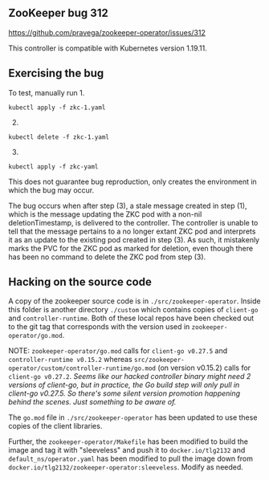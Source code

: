 ## ZooKeeper bug 312
https://github.com/pravega/zookeeper-operator/issues/312

This controller is compatible with Kubernetes version 1.19.11.

## Exercising the bug
To test, manually run
1.
```
kubectl apply -f zkc-1.yaml
```
2.
```
kubectl delete -f zkc-1.yaml
```
3.
```
kubectl apply -f zkc-yaml
```
This does not guarantee bug reproduction, only creates the environment in which the bug may occur.

The bug occurs when after step (3), a stale message created in step (1), which is the message updating the ZKC pod with a non-nil deletionTimestamp, is delivered to the controller. The controller is unable to tell that the message pertains to a no longer extant ZKC pod and interprets it as an update to the existing pod created in step (3). As such, it mistakenly marks the PVC for the ZKC pod as marked for deletion, even though there has been no command to delete the ZKC pod from step (3).


## Hacking on the source code
A copy of the zookeeper source code is in `./src/zookeeper-operator`.
Inside this folder is another directory `./custom` which contains copies of `client-go` and `controller-runtime`. Both of these local repos have been checked out to the git tag that corresponds with the version used in `zookeeper-operator/go.mod`.

NOTE: `zookeeper-operator/go.mod` calls for `client-go v0.27.5` and `controller-runtime v0.15.2` whereas `src/zookeeper-operator/custom/controller-runtime/go.mod` (on version v0.15.2) calls for `client-go v0.27.2`. _Seems like our hacked controller binary might need 2 versions of client-go, but in practice, the Go build step will only pull in client-go v0.27.5. So there's some silent version promotion happening behind the scenes. Just something to be aware of._

The `go.mod` file in `./src/zookeeper-operator` has been updated to use these copies of the client libraries.

Further, the `zookeeper-operator/Makefile` has been modified to build the image and tag it with "sleeveless" and push it to `docker.io/tlg2132` and `default_ns/operator.yaml` has been modified to pull the image down from `docker.io/tlg2132/zookeeper-operator:sleeveless`. Modify as needed.